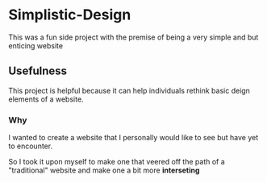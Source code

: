 # Simplistic-Design
This was a fun side project with the premise of being a very simple and but enticing website

## Usefulness
This project is helpful because it can help individuals rethink basic deign elements of a website.

### Why
I wanted to create a website that I personally would like to see but have yet to encounter.

So I took it upon myself to make one that veered off the path of a "traditional" website and make one a bit more **interseting**
